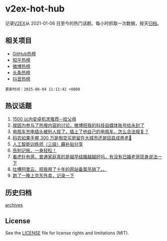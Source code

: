 # v2ex-hot-hub

 记录[V2EX](https://www.v2ex.com/)从 2021-01-06 日至今的热门话题。每小时抓取一次数据，按天[归档](archives)。
 
 ## 相关项目

- [GitHub热榜](https://github.com/lonnyzhang423/github-hot-hub)
- [知乎热榜](https://github.com/lonnyzhang423/zhihu-hot-hub)
- [微博热榜](https://github.com/lonnyzhang423/weibo-hot-hub)
- [头条热榜](https://github.com/lonnyzhang423/toutiao-hot-hub)
- [抖音热榜](https://github.com/lonnyzhang423/douyin-hot-hub)


 `更新时间：2025-06-04 11:11:42 +0800`

## 热议话题

1. [1500 以内安卓机求推荐--给父母](https://www.v2ex.com/t/1136006)
1. [就因为参与了热搜内容的讨论，微博把我的科技自媒体账号给永封了](https://www.v2ex.com/t/1136182)
1. [电瓶车充电插头被别人拔了，插上了他自己的电瓶车，怎么合法报复？](https://www.v2ex.com/t/1135999)
1. [码农如果手握 300 万是掏空买房留在大城市还是回县成养老🫠](https://www.v2ex.com/t/1136134)
1. [人工智能训练师（三级）薅补贴分享](https://www.v2ex.com/t/1136015)
1. [告别记账，一身轻松！](https://www.v2ex.com/t/1136007)
1. [看虎扑有感，普通家庭真的是越早结婚越越好吗，有没有已婚老哥现身说法一下](https://www.v2ex.com/t/1136192)
1. [吐槽阿里云，把我用了十年的网站备案吊销了。。](https://www.v2ex.com/t/1136138)
1. [跑了一晚上京东外卖，记录一下](https://www.v2ex.com/t/1136194)

## 历史归档

[archives](archives)

## License

See the [LICENSE](LICENSE) file for license rights and limitations (MIT).
